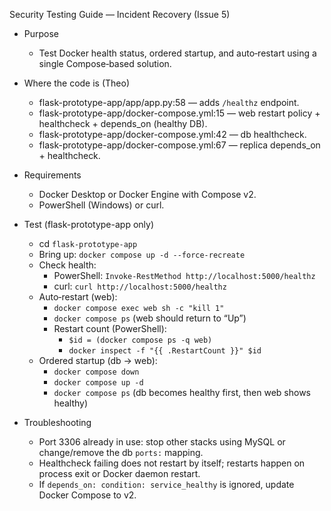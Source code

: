 Security Testing Guide — Incident Recovery (Issue 5)

- Purpose
  - Test Docker health status, ordered startup, and auto‑restart using a single Compose‑based solution.

- Where the code is (Theo)
  - flask-prototype-app/app/app.py:58 — adds `/healthz` endpoint.
  - flask-prototype-app/docker-compose.yml:15 — web restart policy + healthcheck + depends_on (healthy DB).
  - flask-prototype-app/docker-compose.yml:42 — db healthcheck.
  - flask-prototype-app/docker-compose.yml:67 — replica depends_on + healthcheck.

- Requirements
  - Docker Desktop or Docker Engine with Compose v2.
  - PowerShell (Windows) or curl.

- Test (flask-prototype-app only)
  - cd `flask-prototype-app`
  - Bring up: `docker compose up -d --force-recreate`
  - Check health:
    - PowerShell: `Invoke-RestMethod http://localhost:5000/healthz`
    - curl: `curl http://localhost:5000/healthz`
  - Auto‑restart (web):
    - `docker compose exec web sh -c "kill 1"`
    - `docker compose ps` (web should return to “Up”)
    - Restart count (PowerShell):
      - `$id = (docker compose ps -q web)`
      - `docker inspect -f "{{ .RestartCount }}" $id`
  - Ordered startup (db → web):
    - `docker compose down`
    - `docker compose up -d`
    - `docker compose ps` (db becomes healthy first, then web shows healthy)

- Troubleshooting
  - Port 3306 already in use: stop other stacks using MySQL or change/remove the db `ports:` mapping.
  - Healthcheck failing does not restart by itself; restarts happen on process exit or Docker daemon restart.
  - If `depends_on: condition: service_healthy` is ignored, update Docker Compose to v2.
